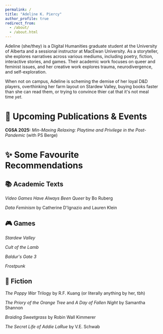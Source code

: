 ```yaml
---
permalink: /
title: "Adeline K. Piercy"
author_profile: true
redirect_from: 
  - /about/
  - /about.html
---
```



Adeline (she/they) is a Digital Humanities graduate student at the University of Alberta and a sessional instructor at MacEwan University. As a storyteller, she explores narratives across various mediums, including poetry, fiction, interactive stories, and games. Their academic work focuses on queer and feminist issues, and her creative work explores trauma, neurodivergence, and self-exploration.

When not on campus, Adeline is scheming the demise of her loyal D&D players, overthinking her farm layout on Stardew Valley, buying books faster than she can read them, or trying to convince thier cat that it's not meal time *yet*. 


📅 Upcoming Publications & Events
=========
**CGSA 2025:** *Min-Maxing Relaxing: Playtime and Privilege in the Post-Pandemic* (with PS Berge)


✨ Some Favourite Recommendations
=======

📚 Academic Texts
-----
*Video Games Have Always Been Queer* by Bo Ruberg

*Data Feminism* by Catherine D'Ignazio and Lauren Klein

🎮 Games
-----
*Stardew Valley*

*Cult of the Lamb*

*Baldur's Gate 3*

*Frostpunk*

📖 Fiction
-----
*The Poppy War* Trilogy by R.F. Kuang (or literally anything by her, tbh)

*The Priory of the Orange Tree* and *A Day of Fallen Night* by Samantha Shannon

*Braiding Sweetgrass* by Robin Wall Kimmerer

*The Secret Life of Addie LaRue* by V.E. Schwab
